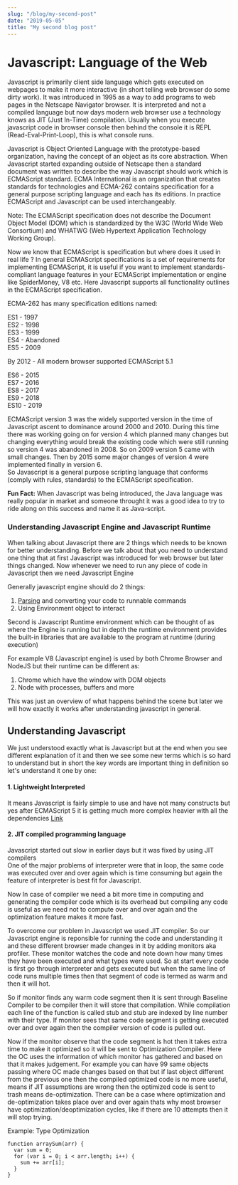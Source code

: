 ```yaml
---
slug: "/blog/my-second-post"
date: "2019-05-05"
title: "My second blog post"
---
```


# Javascript: Language of the Web

Javascript is primarily client side language which gets executed on webpages to make it more interactive (in short telling web browser do some dirty work). It was introduced in 1995 as a way to add programs to web pages in the Netscape Navigator browser. It is interpreted and not a compiled language but now days modern web browser use a technology knows as JIT (Just In-Time) compilation. Usually when you execute javascript code in browser console then behind the console it is REPL (Read-Eval-Print-Loop), this is what console runs.

Javascript is Object Oriented Language with the prototype-based organization, having the concept of an object as its core abstraction. When Javascript started expanding outside of Netscape then a standard document was written to describe the way Javascript should work which is ECMAScript standard. ECMA International is an organization that creates standards for technologies and ECMA-262 contains specification for a general purpose scripting language and each has its editions. In practice ECMAScript and Javascript can be used interchangeably.

Note: The ECMAScript specification does not describe the Document Object Model (DOM) which is standardized by the W3C (World Wide Web Consortium) and WHATWG (Web Hypertext Application Technology Working Group).

Now we know that ECMAScript is specification but where does it used in real life ? In general ECMAScript specifications is a set of requirements for implementing ECMAScript, it is useful if you want to implement standards-compliant language features in your ECMAScript implementation or engine like SpiderMoney, V8 etc. Here Javascript supports all functionality outlines in the ECMAScript specification.

ECMA-262 has many specification editions named:

ES1 - 1997<br>
ES2 - 1998<br>
ES3 - 1999<br>
ES4 - Abandoned<br>
ES5 - 2009<br>

By 2012 - All modern browser supported ECMAScript 5.1

ES6 - 2015<br>
ES7 - 2016<br>
ES8 - 2017<br>
ES9 - 2018<br>
ES10 - 2019<br>

ECMAScript version 3 was the widely supported version in the time of Javascript ascent to dominance around 2000 and 2010. During this time there was working going on for version 4 which planned many changes but changing everything would break the existing code which were still running so version 4 was abandoned in 2008. So on 2009 version 5 came with small changes. Then by 2015 some major changes of version 4 were implemented finally in version 6.<br>
So Javascript is a general purpose scripting language that conforms (comply with rules, standards) to the ECMAScript specification.

<b>Fun Fact:</b> When Javascript was being introduced, the Java language was really popular in market and someone throught it was a good idea to try to ride along on this success and name it as Java-script.

### Understanding Javascript Engine and Javascript Runtime
When talking about Javascript there are 2 things which needs to be known for better understanding. Before we talk about that you need to understand one thing that at first Javascript was introduced for web browser but later things changed. Now whenever we need to run any piece of code in Javascript then we need Javascript Engine

Generally javascript engine should do 2 things:<br>
1. [Parsing](https://en.wikipedia.org/wiki/Parsing) and converting your code to runnable commands<br>
2. Using Environment object to interact

Second is Javascript Runtime environment which can be thought of as where the Engine is running but in depth the runtime environment provides the built-in libraries that are available to the program at runtime (during execution)

For example V8 (Javascript engine) is used by both Chrome Browser and NodeJS but their runtime can be different as:<br>
1. Chrome which have the window with DOM objects<br>
2. Node with processes, buffers and more

This was just an overview of what happens behind the scene but later we will how exactly it works after understanding javascript in general.

## Understanding Javascript

We just understood exactly what is Javascript but at the end when you see different explanation of it and then we see some new terms which is so hard to understand but in short the key words are important thing in definition so let's understand it one by one:

#### 1. Lightweight Interpreted
It means Javascript is fairly simple to use and have not many constructs but yes after ECMAScript 5 it is getting much more complex heavier with all the dependencies [Link](https://coderanch.com/t/631906/languages/javascript-lightweight-programming-language)
#### 2. JIT compiled programming language
Javascript started out slow in earlier days but it was fixed by using JIT compilers<br>
One of the major problems of interpreter were that in loop, the same code was executed over and over again which is time consuming but again the feature of interpreter is best fit for Javascript.

Now In case of compiler we need a bit more time in computing and generating the compiler code which is its overhead but compiling any code is useful as we need not to compute over and over again and the optimization feature makes it more fast.

To overcome our problem in Javascript we used JIT compiler. So our Javascript engine is reponsible for running the code and understanding it and these different browser made changes in it by adding monitors aka profiler. These monitor watches the code and note down how many times they have been executed and what types were used. So at start every code is first go through interpreter and gets executed but when the same line of code runs multiple times then that segment of code is termed as warm and then it will hot.

So if monitor finds any warm code segment then it is sent through Baseline Compiler to be compiler then it will store that compilation. While compilation each line of the function is called stub and stub are indexed by line number with their type. If monitor sees that same code segment is getting executed over and over again then the compiler version of code is pulled out.

Now if the monitor observe that the code segment is hot then it takes extra time to make it optimized so it will be sent to Optimization Compiler. Here the OC uses the information of which monitor has gathered and based on that it makes judgement. For example you can have 99 same objects passing where OC made changes based on that but if last object different from the previous one then the compiled optimized code is no more useful, means if JIT assumptions are wrong then the optimized code is sent to trash means de-optimization. There can be a case where optimization and de-optimization takes place over and over again thats why most browser have optimization/deoptimization cycles, like if there are 10 attempts then it will stop trying.

Example: Type Optimization

```
function arraySum(arr) {
  var sum = 0;
  for (var i = 0; i < arr.length; i++) {
    sum += arr[i];
  }
}
```